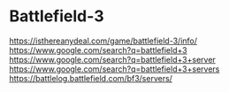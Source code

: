# Battlefield-3
https://isthereanydeal.com/game/battlefield-3/info/ https://www.google.com/search?q=battlefield+3 https://www.google.com/search?q=battlefield+3+server https://www.google.com/search?q=battlefield+3+servers https://battlelog.battlefield.com/bf3/servers/
